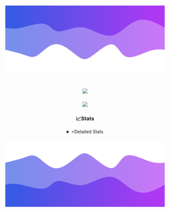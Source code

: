 ![Header](./header.png)
<div align="center">

<h1 align="center">
  <a href="https://git.io/typing-svg">
    <img src="https://readme-typing-svg.herokuapp.com/?lines=Hello,+There!+👋;This+is+chicho.;CEO+on+Hely+Development....;&center=true&size=25">
  </a>
</h1>
  
<p align="center">
  <img src="https://lanyard.cnrad.dev/api/852683595378196480" />
</p>

### 📈Stats
<details>
    <summary> ⚡Detailed Stats</summary>
    <br/>

<!--START_SECTION:waka-->
![Code Time](http://img.shields.io/badge/Code%20Time-428%20hrs%2023%20mins-blue)

![Profile Views](http://img.shields.io/badge/Profile%20Views-26-blue)

**🐱 My GitHub Data** 

> 📦 43.5 kB Used in GitHub's Storage 
 > 
> 🏆 30 Contributions in the Year 2023
 > 
> 🚫 Not Opted to Hire
 > 
> 📜 9 Public Repositories 
 > 
> 🔑 8 Private Repositories 
 > 
**I'm a Night 🦉** 

```text
🌞 Morning                17 commits          █░░░░░░░░░░░░░░░░░░░░░░░░   05.65 % 
🌆 Daytime                31 commits          ███░░░░░░░░░░░░░░░░░░░░░░   10.30 % 
🌃 Evening                147 commits         ████████████░░░░░░░░░░░░░   48.84 % 
🌙 Night                  106 commits         █████████░░░░░░░░░░░░░░░░   35.22 % 
```
📅 **I'm Most Productive on Tuesday** 

```text
Monday                   19 commits          ██░░░░░░░░░░░░░░░░░░░░░░░   06.31 % 
Tuesday                  69 commits          ██████░░░░░░░░░░░░░░░░░░░   22.92 % 
Wednesday                58 commits          █████░░░░░░░░░░░░░░░░░░░░   19.27 % 
Thursday                 37 commits          ███░░░░░░░░░░░░░░░░░░░░░░   12.29 % 
Friday                   36 commits          ███░░░░░░░░░░░░░░░░░░░░░░   11.96 % 
Saturday                 31 commits          ███░░░░░░░░░░░░░░░░░░░░░░   10.30 % 
Sunday                   51 commits          ████░░░░░░░░░░░░░░░░░░░░░   16.94 % 
```


📊 **This Week I Spent My Time On** 

```text
🕑︎ Time Zone: America/Argentina/Buenos_Aires

💬 Programming Languages: 
HTML                     5 hrs 37 mins       █████████░░░░░░░░░░░░░░░░   36.37 % 
JavaScript               4 hrs 54 mins       ████████░░░░░░░░░░░░░░░░░   31.76 % 
Python                   4 hrs 43 mins       ████████░░░░░░░░░░░░░░░░░   30.57 % 
SCSS                     9 mins              ░░░░░░░░░░░░░░░░░░░░░░░░░   01.06 % 
JSON                     1 min               ░░░░░░░░░░░░░░░░░░░░░░░░░   00.16 % 

🔥 Editors: 
VS Code                  15 hrs 28 mins      █████████████████████████   100.00 % 

🐱‍💻 Projects: 
Unknown Project          13 hrs 31 mins      ██████████████████████░░░   87.40 % 
pagina-js                1 hr 30 mins        ██░░░░░░░░░░░░░░░░░░░░░░░   09.71 % 
Coder                    16 mins             ░░░░░░░░░░░░░░░░░░░░░░░░░   01.74 % 
3HU62LE9                 9 mins              ░░░░░░░░░░░░░░░░░░░░░░░░░   01.03 % 
ocean-backend-v2         1 min               ░░░░░░░░░░░░░░░░░░░░░░░░░   00.12 % 

💻 Operating System: 
Windows                  15 hrs 28 mins      █████████████████████████   100.00 % 
```

**I Mostly Code in JavaScript** 

```text
JavaScript               8 repos             ████████░░░░░░░░░░░░░░░░░   33.33 % 
CSS                      4 repos             ████░░░░░░░░░░░░░░░░░░░░░   16.67 % 
HTML                     3 repos             ███░░░░░░░░░░░░░░░░░░░░░░   12.50 % 
C#                       2 repos             ██░░░░░░░░░░░░░░░░░░░░░░░   08.33 % 
Batchfile                1 repo              █░░░░░░░░░░░░░░░░░░░░░░░░   04.17 % 
```




 Last Updated on 09/10/2023 02:19:22 UTC
<!--END_SECTION:waka-->
</details>

![Footer](./footer.png)
